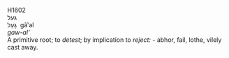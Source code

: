 <body>
  <p>H1602<br>  גּעל  <br> גָּעַל  ‎  gâ‛al  <br><i>gaw-al‘ </i><br>A primitive root; to <i>detest</i>; by implication to <i>reject: - </i>abhor, fail, lothe, vilely cast away.<br></p>
 </body>